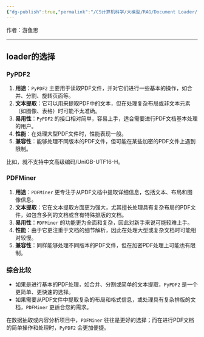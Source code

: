 ```yaml
---
{"dg-publish":true,"permalink":"/CS计算机科学/大模型/RAG/Document Loader/","noteIcon":"","created":"2024-06-22T22:30:29.405+08:00","updated":"2024-04-24T00:07:42.000+08:00"}
---
```



作者：游鱼思

---
## loader的选择

### PyPDF2

1. **用途**：`PyPDF2` 主要用于读取PDF文件，并对它们进行一些基本的操作，如合并、分割、旋转页面等。
2. **文本提取**：它可以用来提取PDF中的文本，但在处理复杂布局或非文本元素（如图像、表格）时可能不太准确。
3. **易用性**：`PyPDF2` 的接口相对简单，容易上手，适合需要进行PDF文档基本处理的用户。
4. **性能**：在处理大型PDF文件时，性能表现一般。
5. **兼容性**：能够处理不同版本的PDF文件，但可能在某些加密的PDF文件上遇到限制。

比如，就不支持中文高级编码/UniGB-UTF16-H。

### PDFMiner

1. **用途**：`PDFMiner` 更专注于从PDF文档中提取详细信息，包括文本、布局和图像信息。
2. **文本提取**：它在文本提取方面更为强大，尤其擅长处理具有复杂布局的PDF文件，如包含多列的文档或含有特殊排版的文档。
3. **易用性**：`PDFMiner` 的功能更为全面和复杂，因此对新手来说可能较难上手。
4. **性能**：由于它更注重于文档的细节解析，因此在处理大型或复杂文档时可能相对较慢。
5. **兼容性**：同样能够处理不同版本的PDF文件，但在加密PDF处理上可能也有限制。

### 综合比较

- 如果是进行基本的PDF处理，如合并、分割或简单的文本提取，`PyPDF2` 是一个更简单、更快速的选择。
- 如果需要从PDF文件中提取复杂的布局和格式信息，或处理具有复杂排版的文档，`PDFMiner` 更适合您的需求。

在数据抽取或内容分析项目中，`PDFMiner` 往往是更好的选择；而在进行PDF文档的简单操作和处理时，`PyPDF2` 会更加便捷。

